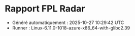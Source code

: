 # Rapport FPL Radar

- Généré automatiquement : 2025-10-27 10:29:42 UTC
- Runner : Linux-6.11.0-1018-azure-x86_64-with-glibc2.39
